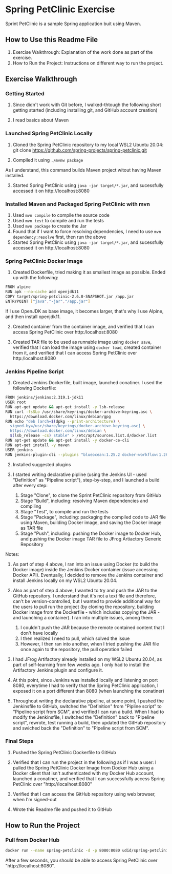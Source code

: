 # Spring PetClinic Exercise

Sprint PetClinic is a sample Spring application buit using Maven.

## How to Use this Readme File

1. Exercise Walkthrough:
Explanation of the work done as part of the exercise.
2. How to Run the Project:
Instructions on different way to run the project.

## Exercise Walkthrough

### Getting Started

1. Since didn't work with Git before, I walked-thtough the following short getting started (including installing git, and GitHub account creation)

2. I read basics about Maven

### Launched Spring PetClinic Locally

1. Cloned the Spring PetClinic repository to my local WSL2 Ubuntu 20.04:
git clone https://github.com/spring-projects/spring-petclinic.git

2. Compiled it using ```./mvnw package```

As I understand, this command builds Maven project witout having Maven installed.

3. Started Spring PetClinic using ```java -jar target/*.jar```, and sucessfully accessed it on http://localhost:8080

### Installed Maven and Packaged Spring PetClinic with mvn

1. Used ```mvn compile``` to compile the source code
2. Used ```mvn test``` to compile and run the tests
3. Used ```mvn package``` to create the Jar
4. Found that if I want to force resolving dependencies, I need to use ```mvn dependency:resolve``` first, then run the above
5. Started Spring PetClinic using ```java -jar target/*.jar```, and sucessfully accessed it on http://localhost:8080

### Spring PetClinic Docker Image

1. Created Dockerfile, tried making it as smallest image as possible. Ended up with the following:

```bash
FROM alpine
RUN apk --no-cache add openjdk11
COPY target/spring-petclinic-2.6.0-SNAPSHOT.jar /app.jar
ENTRYPOINT ["java","-jar","/app.jar"]
```
If I use OpenJDK as base image, it becomes larger, that's why I use Alpine, and then install openjdk11.

2. Created container from the container image, and verified that I can access Spring PetClinic over http:/localhost:8080

3. Created TAR file to be used as runnable image using ```docker save```, verified that I can load the image using ```docker load```, created container from it, and verified that I can access Spring PetClinic over http:/localhost:8080 

### Jenkins Pipeline Script

1. Created Jenkins Dockerfile, built image, launched conatiner.
I used the following Dockerfile:

```bash
FROM jenkins/jenkins:2.319.1-jdk11
USER root
RUN apt-get update && apt-get install -y lsb-release
RUN curl -fsSLo /usr/share/keyrings/docker-archive-keyring.asc \
  https://download.docker.com/linux/debian/gpg
RUN echo "deb [arch=$(dpkg --print-architecture) \
  signed-by=/usr/share/keyrings/docker-archive-keyring.asc] \
  https://download.docker.com/linux/debian \
  $(lsb_release -cs) stable" > /etc/apt/sources.list.d/docker.list
RUN apt-get update && apt-get install -y docker-ce-cli
RUN apt-get install -y maven
USER jenkins
RUN jenkins-plugin-cli --plugins "blueocean:1.25.2 docker-workflow:1.26"
```

2. Installed suggested plugins

3. I started writing declarative pipline (using the Jenkins UI - used "Definition" as "Pipeline script"), step-by-step, and I launched a build after every step:

    1. Stage "Clone", to clone the Sprint PetClinic repository from GitHub
    2. Stage "Build", including: resolving Maven dependencies and compiling
    3. Stage "Test", to compile and run the tests
    4. Stage "Package", including: packaging the compiled code to JAR file using Maven, building Docker image, and saving the Docker image as TAR file
    5. Stage "Push", including: pushing the Docker image to Docker Hub, and pushing the Docker image TAR file to JFrog Artiactory Generic Repository

Notes:

1. As part of step 4 above, I ran into an issue using Docker (to build the Docker image) inside the Jenkins Docker container (issue accessing Docker API).
Eventually, I decided to remove the Jenkins container and install Jenkins locally on my WSL2 Ubuntu 20.04.

2. Also as part of step 4 above, I wanted to try and push the JAR to the GitHub repository.
I understand that it's not a text file and therefore, can't be version-controlled, but I wanted to provide additional way for the users to pull run the project (by cloning the repository, building Docker image from the Dockerfile - which includes copying the JAR - and launching a container).
I ran into multiple issues, among them:

    1. I couldn't push the JAR because the remote contained content that I don't have locally
    2. I then realized I need to pull, which solved the issue
    3. However, I then ran into another, when I tried pushing the JAR file once again to the repository, the pull operation failed


3. I had JFrog Artifactory already installed on my WSL2 Ubuntu 20.04, as part of self-learning from few weeks ago.
I only had to install the Artifactory Jenkins plugin and configure it.

4. At this point, since Jenkins was installed locally and listening on port 8080, everytime I had to verify that the Spring PetClinic application, I exposed it on a port different than 8080 (when launching the conatiner)

5. Throughout writing the declarative pipeline, at some point, I pushed the Jenkinsfile to GitHub, switched the "Definition" from "Pipline script" to "Pipeline script from SCM", and verified I can run a build.
When I had to modify the Jenkinsfile, I switched the "Definition" back to "Pipeline script", rewrote, test running a build, then updated the GitHub repository and swiched back the "Definition" to "Pipeline script from SCM".

### Final Steps

1. Pushed the Spring PetClinic Dockerfile to GitHub
2. Verified that I can run the project in the following as if I was a user:
I pulled the Spring PetClinic Docker Image from Docker Hub using a Docker client that isn't authenticated with my Docker Hub account, launched a conatiner, and verified that I can successfully access Spring PetClinic over "http://localhost:8080"

3. Verified that I can access the GitHub repository using web browser, when I'm signed-out

4. Wrote this Readme file and pushed it to GitHub

## How to Run the Project

### Pull from Docker Hub

```bash
docker run --name spring-petclinic -d -p 8080:8080 udid/spring-petclinic
```

After a few seconds, you should be able to access Spring PetClinic over "http://localhost:8080".
